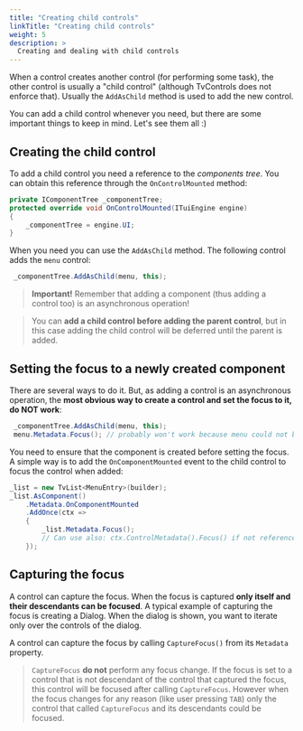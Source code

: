 ```yaml
---
title: "Creating child controls"
linkTitle: "Creating child controls"
weight: 5
description: >
  Creating and dealing with child controls
---
```


When a control creates another control (for performing some task), the other control is usually a "child control" (although TvControls does not enforce that). Usually the `AddAsChild` method is used to add the new control.

You can add a child control whenever you need, but there are some important things to keep in mind. Let's see them all :)

## Creating the child control

To add a child control you need a reference to the _components tree_. You can obtain this reference through the `OnControlMounted` method:

```csharp
private IComponentTree _componentTree;
protected override void OnControlMounted(ITuiEngine engine)
{
    _componentTree = engine.UI;
}
```

When you need you can use the `AddAsChild` method. The following control adds the `menu` control:

```csharp
 _componentTree.AddAsChild(menu, this);
```

>**Important!** Remember that adding a component (thus adding a control too) is an asynchronous operation!

> You can **add a child control before adding the parent control**, but in this case adding the child control will be deferred until the parent is added.

## Setting the focus to a newly created component

There are several ways to do it. But, as adding a control is an asynchronous operation, the **most obvious way to create a control and set the focus to it, do NOT work**:

```csharp
 _componentTree.AddAsChild(menu, this);
 menu.Metadata.Focus(); // probably won't work because menu could not be added yet!
```

You need to ensure that the component is created before setting the focus. A simple way is to add the `OnComponentMounted` event to the child control to focus the control when added:

```csharp
_list = new TvList<MenuEntry>(builder);
_list.AsComponent()
    .Metadata.OnComponentMounted
    .AddOnce(ctx =>
    {
        _list.Metadata.Focus();
        // Can use also: ctx.ControlMetadata().Focus() if not reference to control is available
    });
```

## Capturing the focus

A control can capture the focus. When the focus is captured **only itself and their descendants can be focused**. A typical example of capturing the focus is creating a Dialog. When the dialog is shown, you want to iterate only over the controls of the dialog. 

A control can capture the focus by calling `CaptureFocus()` from its `Metadata` property.

> `CaptureFocus` **do not** perform any focus change. If the focus is set to a control that is not descendant of the control that captured the focus, this control will be focused after calling `CaptureFocus`. However when the focus changes for any reason (like user pressing `TAB`) only the control that called `CaptureFocus` and its descendants could be focused.